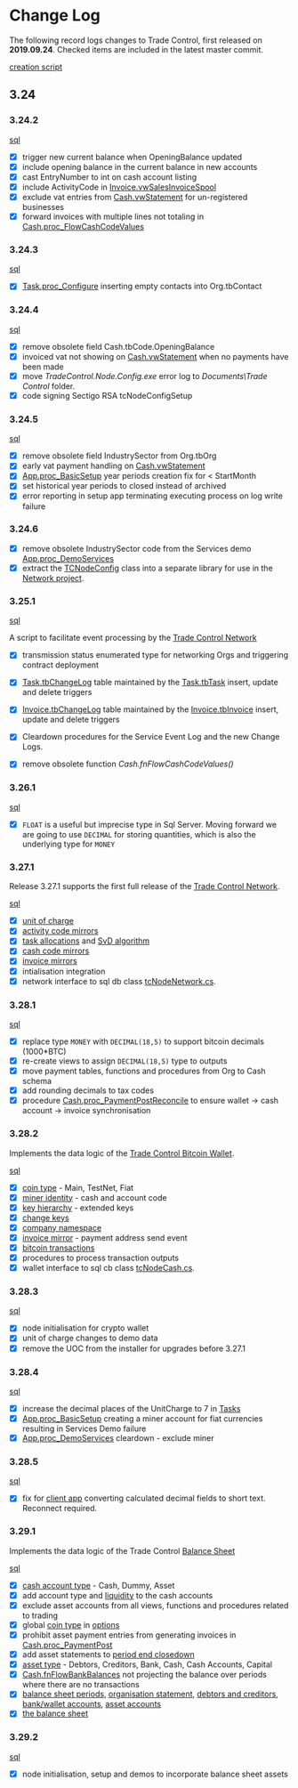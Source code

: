 # Change Log

The following record logs changes to Trade Control, first released on **2019.09.24**. Checked items are included in the latest master commit.

[creation script](src/tcNode/scripts/tc_create_node.sql)

## 3.24

### 3.24.2

[sql](src/tcNode/scripts/tc_upgrade_3_24_2.sql)

- [x] trigger new current balance when OpeningBalance updated 
- [x] include opening balance in the current balance in new accounts
- [x] cast EntryNumber to int on cash account listing
- [x] include ActivityCode in [Invoice.vwSalesInvoiceSpool](src/tcNodeDb/Invoice/Views/vwSalesInvoiceSpool.sql)
- [x] exclude vat entries from [Cash.vwStatement](src/tcNodeDb/Cash/Views/vwStatement.sql) for un-registered businesses
- [x] forward invoices with multiple lines not totaling in [Cash.proc_FlowCashCodeValues](src/tcNodeDb/Cash/Stored%20Procedures/proc_FlowCashCodeValues.sql)

### 3.24.3

[sql](src/tcNode/scripts/tc_upgrade_3_24_3.sql)

- [x] [Task.proc_Configure](src/tcNodeDb/Task/Stored%20Procedures/proc_Configure.sql) inserting empty contacts into Org.tbContact

### 3.24.4

[sql](src/tcNode/scripts/tc_upgrade_3_24_4.sql)

- [x] remove obsolete field Cash.tbCode.OpeningBalance
- [x] invoiced vat not showing on [Cash.vwStatement](src/tcNodeDb/Cash/Views/vwStatement.sql) when no payments have been made 
- [x] move _TradeControl.Node.Config.exe_ error log to _Documents\Trade Control_ folder.
- [x] code signing Sectigo RSA tcNodeConfigSetup 

### 3.24.5

[sql](src/tcNode/scripts/tc_upgrade_3_24_5.sql)

- [x] remove obsolete field IndustrySector from Org.tbOrg
- [x] early vat payment handling on [Cash.vwStatement](src/tcNodeDb/Cash/Views/vwStatement.sql)
- [x] [App.proc_BasicSetup](src/tcNodeDb/App/Stored%20Procedures/proc_BasicSetup.sql) year periods creation fix for < StartMonth
- [x] set historical year periods to closed instead of archived
- [x] error reporting in setup app terminating executing process on log write failure

### 3.24.6

- [x] remove obsolete IndustrySector code from the Services demo [App.proc_DemoServices](src/tcNodeDb/App/Stored%20Procedures/proc_DemoServices.sql)
- [x] extract the [TCNodeConfig](src/tcNode/TCNodeConfig.cs) class into a separate library for use in the [Network project](https://github.com/tradecontrol/tc-network).

### 3.25.1

[sql](src/tcNode/scripts/tc_upgrade_3_25_1.sql)

A script to facilitate event processing by the [Trade Control Network](https://github.com/tradecontrol/tc-network)

- [x] transmission status enumerated type for networking Orgs and triggering contract deployment
- [x] [Task.tbChangeLog](src/tcNodeDb/Task/Tables/tbChangeLog.sql) table maintained by the [Task.tbTask](src/tcNodeDb/Task/Tables/tbTask.sql) insert, update and delete triggers 
- [x] [Invoice.tbChangeLog](src/tcNodeDb/Invoice/Tables/tbChangeLog.sql) table maintained by the [Invoice.tbInvoice](src/tcNodeDb/Invoice/Tables/tbInvoice.sql) insert, update and delete triggers
- [x] Cleardown procedures for the Service Event Log and the new Change Logs. 
- [x] remove obsolete function _Cash.fnFlowCashCodeValues()_


### 3.26.1

[sql](src/tcNode/scripts/tc_upgrade_3_26_1.sql)

- [x] ```FLOAT``` is a useful but imprecise type in Sql Server. Moving forward we are going to use ```DECIMAL``` for storing quantities, which is also the underlying type for ```MONEY```

### 3.27.1

Release 3.27.1 supports the first full release of the [Trade Control Network](https://github.com/tradecontrol/tc-network).  

[sql](src/tcNode/scripts/tc_upgrade_3_27_1.sql)

- [x] [unit of charge](src/tcNodeDb/App/Tables/tbUoC.sql)
- [x] [activity code mirrors](src/tcNodeDb/Activity/Tables/tbMirror.sql)
- [x] [task allocations](src/tcNodeDb/Task/Tables/tbAllocation.sql) and [SvD algorithm](src/tcNodeDb/Task/Views/vwAllocationSvD.sql) 
- [x] [cash code mirrors](src/tcNodeDb/Cash/Tables/tbMirror.sql)
- [x] [invoice mirrors](src/tcNodeDb/Invoice/Tables/tbMirror.sql) 
- [x] intialisation integration
- [x] network interface to sql db class [tcNodeNetwork.cs](src/tcNode/TCNodeNetwork.cs).

### 3.28.1

[sql](src/tcNode/scripts/tc_upgrade_3_28_1.sql)

- [x] replace type ```MONEY``` with ```DECIMAL(18,5)``` to support bitcoin decimals (1000*BTC)
- [x] re-create views to assign ```DECIMAL(18,5)``` type to outputs
- [x] move payment tables, functions and procedures from Org to Cash schema
- [x] add rounding decimals to tax codes 
- [x] procedure [Cash.proc_PaymentPostReconcile](src/tcNodeDb/Cash/Stored%20Procedures/proc_PaymentPostReconcile.sql) to ensure wallet -> cash account -> invoice synchronisation

### 3.28.2

Implements the data logic of the [Trade Control Bitcoin Wallet](https://github.com/tradecontrol/tc-bitcoin).  

[sql](src/tcNode/scripts/tc_upgrade_3_28_2.sql)

- [x] [coin type](src/tcNodeDb/Cash/Tables/tbCoinType.sql) - Main, TestNet, Fiat
- [x] [miner identity](src/tcNodeDb/App/Tables/tbOptions.sql) - cash and account code
- [x] [key hierarchy](src/tcNodeDb/Org/Tables/tbAccountKey.sql) - extended keys
- [x] [change keys](src/tcNodeDb/Cash/Tables/tbChange.sql)
- [x] [company namespace](src/tcNodeDb/Org/Views/vwNamespace.sql)
- [x] [invoice mirror](src/tcNodeDb/Invoice/Tables/tbMirrorEvent.sql) - payment address send event
- [x] [bitcoin transactions](src/tcNodeDb/Cash/Tables/tbTx.sql)
- [x] procedures to process transaction outputs  
- [x] wallet interface to sql cb class [tcNodeCash.cs](src/tcNode/TCNodeCash.cs). 

### 3.28.3

[sql](src/tcNode/scripts/tc_upgrade_3_28_3.sql)

- [x] node initialisation for crypto wallet
- [x] unit of charge changes to demo data 
- [x] remove the UOC from the installer for upgrades before 3.27.1
 
### 3.28.4

[sql](src/tcNode/scripts/tc_upgrade_3_28_4.sql)

- [x] increase the decimal places of the UnitCharge to 7 in [Tasks](src/tcNodeDb/Task/Tables/tbTask.sql)
- [x] [App.proc_BasicSetup](src/tcNodeDb/App/Stored%20Procedures/proc_BasicSetup.sql) creating a miner account for fiat currencies resulting in Services Demo failure
- [x] [App.proc_DemoServices](src/tcNodeDb/App/Stored%20Procedures/proc_DemoServices.sql) cleardown - exclude miner 

### 3.28.5

[sql](src/tcNode/scripts/tc_upgrade_3_28_5.sql)

- [x] fix for [client app](https://github.com/tradecontrol/tc-office) converting calculated decimal fields to short text. Reconnect required.


### 3.29.1

Implements the data logic of the Trade Control [Balance Sheet](https://github.com/tradecontrol/tc-office#demos)

[sql](src/tcNode/scripts/tc_upgrade_3_29_1.sql)

- [x] [cash account type](src/tcNodeDb/Org/Tables/tbAccountType.sql) - Cash, Dummy, Asset
- [x] add account type and [liquidity](src/tcNodeDb/Org/Tables/tbAccount.sql) to the cash accounts
- [x] exclude asset accounts from all views, functions and procedures related to trading
- [x] global [coin type](src/tcNodeDb/Cash/Tables/tbCoinType.sql) in [options](src/tcNodeDb/App/Tables/tbOptions.sql)
- [x] prohibit asset payment entries from generating invoices in [Cash.proc_PaymentPost](src/tcNodeDb/Cash/Stored%20Procedures/proc_PaymentPost.sql)
- [x] add asset statements to [period end closedown](src/tcNodeDb/App/Stored%20Procedures/proc_PeriodClose.sql)
- [x] [asset type](src/tcNodeDb/Cash/Tables/tbAssetType.sql) - Debtors, Creditors, Bank, Cash, Cash Accounts, Capital
- [x] [Cash.fnFlowBankBalances](src/tcNodeDb/Cash/Functions/fnFlowBankBalances.sql) not projecting the balance over periods where there are no transactions
- [x] [balance sheet periods](src/tcNodeDb/Cash/Views/vwBalanceSheetPeriods.sql), [organisation statement](src/tcNodeDb/Org/Views/vwAssetStatement.sql), [debtors and creditors](src/tcNodeDb/Cash/Views/vwBalanceSheetOrgs.sql), [bank/wallet accounts](src/tcNodeDb/Cash/Views/vwBalanceSheetAccounts.sql), [asset accounts](src/tcNodeDb/Cash/Views/vwBalanceSheetAssets.sql)  
- [x] [the balance sheet](src/tcNodeDb/Cash/Views/vwBalanceSheet.sql) 

### 3.29.2

[sql](src/tcNode/scripts/tc_upgrade_3_29_2.sql)

- [x] node initialisation, setup and demos to incorporate balance sheet assets 


